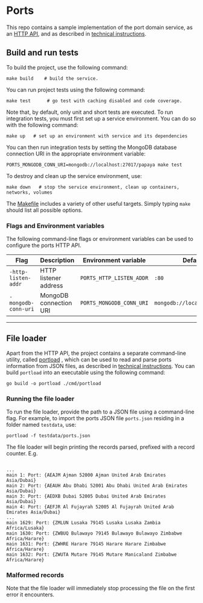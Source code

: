 # Ports

This repo contains a sample implementation of the port domain service, as an [HTTP API](./cmd/ports/main.go), and as
described in [technical instructions](INSTRUCTIONS.md).

## Build and run tests

To build the project, use the following command:

```shell
make build    # build the service.
```

You can run project tests using the following command:

```shell
make test      # go test with caching disabled and code coverage.
```

Note that, by default, only unit and short tests are executed.
To run integration tests, you must first set up a service environment.
You can do so with the following command:

```shell
make up   # set up an environment with service and its dependencies
```

You can then run integration tests by setting the MongoDB database connection URI in the appropriate environment
variable:

```shell
PORTS_MONGODB_CONN_URI=mongodb://localhost:27017/papaya make test  
```

To destroy and clean up the service environment, use:

```shell
make down   # stop the service environment, clean up containers, networks, volumes
```

The [Makefile](./Makefile) includes a variety of other useful targets. Simply typing `make` should list all possible
options.

### Flags and Environment variables

The following command-line flags or environment variables can be used to configure the ports HTTP API.

| Flag                 | Description            | Environment variable      | Default value                     |
|----------------------|------------------------|---------------------------|-----------------------------------|
| `-http-listen-addr`  | HTTP listener address  | `PORTS_HTTP_LISTEN_ADDR`  | `:80`                             |
| `-mongodb-conn-uri`  | MongoDB connection URI | `PORTS_MONGODB_CONN_URI`  | `mongodb://localhost:27017/ports` |

---

## File loader

Apart from the HTTP API, the project contains a separate command-line utility, called [portload](./cmd/portload/main.go)
, which can be used to read and parse ports information from JSON files, as described
in [technical instructions](INSTRUCTIONS.md).
You can build `portload` into an executable using the following command:

```shell
go build -o portload ./cmd/portload
```

### Running the file loader

To run the file loader, provide the path to a JSON file using a command-line flag.
For example, to import the ports JSON file `ports.json` residing in a folder named `testdata`, use:  

```shell
portload -f testdata/ports.json
```

The file loader will begin printing the records parsed, prefixed with a record counter. E.g.
```shell

...
main 1: Port: {AEAJM Ajman 52000 Ajman United Arab Emirates Asia/Dubai}
main 2: Port: {AEAUH Abu Dhabi 52001 Abu Dhabi United Arab Emirates Asia/Dubai}
main 3: Port: {AEDXB Dubai 52005 Dubai United Arab Emirates Asia/Dubai}
main 4: Port: {AEFJR Al Fujayrah 52005 Al Fujayrah United Arab Emirates Asia/Dubai}
...
main 1629: Port: {ZMLUN Lusaka 79145 Lusaka Lusaka Zambia  Africa/Lusaka}
main 1630: Port: {ZWBUQ Bulawayo 79145 Bulawayo Bulawayo Zimbabwe Africa/Harare}
main 1631: Port: {ZWHRE Harare 79145 Harare Harare Zimbabwe Africa/Harare}
main 1632: Port: {ZWUTA Mutare 79145 Mutare Manicaland Zimbabwe Africa/Harare}
```

### Malformed records
Note that the file loader will immediately stop processing the file on the first error it encounters.

